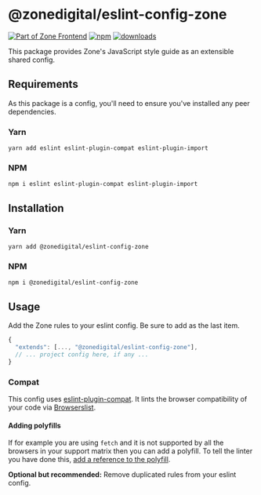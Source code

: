 # @zonedigital/eslint-config-zone

[![Part of Zone Frontend][zone-fe-image]][zone-fe-url] [![npm][npm-image]][npm-url] [![downloads][downloads-image]][npm-url]

[zone-fe-image]: https://img.shields.io/badge/-frontend-lightgrey.svg?logo=data:image/svg+xml;base64,PHN2ZyB2aWV3Qm94PSIwIDAgMTMgMTQiIHZlcnNpb249IjEuMSIgeG1sbnM9Imh0dHA6Ly93d3cudzMub3JnLzIwMDAvc3ZnIiB4bWxuczp4bGluaz0iaHR0cDovL3d3dy53My5vcmcvMTk5OS94bGluayI+ICAgIDxwb2x5Z29uIGlkPSJTaGFwZSIgZmlsbD0iI0ZGRkZGRiIgZmlsbC1ydWxlPSJub256ZXJvIiBwb2ludHM9IjYuMjc3NjY4NzEgMTAuNzU0MjMzMSAxMi45OTU5NTA5IDAgMi43MzMwMDYxMyAwIDAuNzMwMDYxMzUgMy4xOTc2Njg3MSA2LjcxOTE0MTEgMy4xOTc2Njg3MSAwIDEzLjk1MTA0MjkgMTAuMjU5NTA5MiAxMy45NTEwNDI5IDEyLjI2MzMxMjkgMTAuNzUxNjU2NCI+PC9wb2x5Z29uPjwvc3ZnPg==&longCache=true&style=flat-square&colorA=2C2B39&colorB=1010E5
[zone-fe-url]: https://github.com/zone/frontend
[npm-image]: https://img.shields.io/npm/v/@zonedigital/eslint-config-zone.svg?style=flat-square
[npm-url]: https://npmjs.org/package/@zonedigital/eslint-config-zone
[downloads-image]: https://img.shields.io/npm/dm/@zonedigital/eslint-config-zone.svg?style=flat-square

This package provides Zone's JavaScript style guide as an extensible shared config.

## Requirements

As this package is a config, you'll need to ensure you've installed any peer dependencies.

### Yarn

`yarn add eslint eslint-plugin-compat eslint-plugin-import`

### NPM

`npm i eslint eslint-plugin-compat eslint-plugin-import`

## Installation

### Yarn

`yarn add @zonedigital/eslint-config-zone`

### NPM

`npm i @zonedigital/eslint-config-zone`

## Usage

Add the Zone rules to your eslint config. Be sure to add as the last item.

```javascript
{
  "extends": [..., "@zonedigital/eslint-config-zone"],
  // ... project config here, if any ...
}
```

### Compat

This config uses [eslint-plugin-compat](https://github.com/amilajack/eslint-plugin-compat). It lints the browser compatibility of your code via [Browserslist](https://github.com/browserslist/browserslist).

#### Adding polyfills

If for example you are using `fetch` and it is not supported by all the browsers in your support matrix then you can add a polyfill. To tell the linter you have done this, [add a reference to the polyfill](https://github.com/amilajack/eslint-plugin-compat/wiki/Adding-polyfills).

**Optional but recommended:** Remove duplicated rules from your eslint config.
